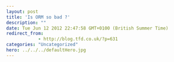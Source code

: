 ```yaml
---
layout: post
title: 'Is ORM so bad ?'
description: ""
date: Tue Jun 12 2012 22:47:58 GMT+0100 (British Summer Time)
redirect_from: 
            - http://blog.tfd.co.uk/?p=631
categories: "Uncategorized"
hero: ../../../defaultHero.jpg
---
```

